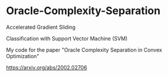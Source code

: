 # Oracle-Complexity-Separation
Accelerated Gradient Sliding

Classification with Support Vector Machine (SVM)

My code for the paper 
"Oracle Complexity Separation in Convex Optimization"

https://arxiv.org/abs/2002.02706
